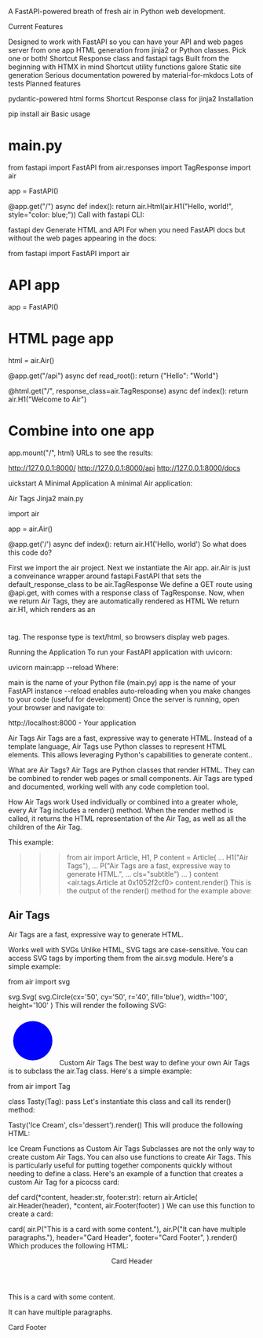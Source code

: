 A FastAPI-powered breath of fresh air in Python web development.

Current Features

Designed to work with FastAPI so you can have your API and web pages server from one app
HTML generation from jinja2 or Python classes. Pick one or both!
⁠Shortcut Response class and fastapi tags
Built from the beginning with ⁠HTMX in mind
⁠Shortcut utility functions galore
Static site generation
⁠Serious documentation powered by material-for-mkdocs
Lots of tests
Planned features

⁠pydantic-powered html forms
⁠Shortcut Response class for jinja2
Installation

pip install air
Basic usage

# main.py
from fastapi import FastAPI
from air.responses import TagResponse
import air

app = FastAPI()


@app.get("/")
async def index():
    return air.Html(air.H1("Hello, world!", style="color: blue;"))
Call with fastapi CLI:


fastapi dev
Generate HTML and API
For when you need FastAPI docs but without the web pages appearing in the docs:


from fastapi import FastAPI
import air

# API app
app = FastAPI()
# HTML page app
html = air.Air()

@app.get("/api")
async def read_root():
    return {"Hello": "World"}


@html.get("/", response_class=air.TagResponse)
async def index():
    return air.H1("Welcome to Air")

# Combine into one app
app.mount("/", html)
URLs to see the results:

http://127.0.0.1:8000/
http://127.0.0.1:8000/api
http://127.0.0.1:8000/docs



uickstart
A Minimal Application
A minimal Air application:


Air Tags
Jinja2
main.py

import air

app = air.Air()

@app.get('/')
async def index():
    return air.H1('Hello, world')
So what does this code do?

First we import the air project.
Next we instantiate the Air app. air.Air is just a conveinance wrapper around fastapi.FastAPI that sets the default_response_class to be air.TagResponse
We define a GET route using @api.get, with comes with a response class of TagResponse. Now, when we return Air Tags, they are automatically rendered as HTML
We return air.H1, which renders as an <h1></h1> tag. The response type is text/html, so browsers display web pages.

Running the Application
To run your FastAPI application with uvicorn:


uvicorn main:app --reload
Where:

main is the name of your Python file (main.py)
app is the name of your FastAPI instance
--reload enables auto-reloading when you make changes to your code (useful for development)
Once the server is running, open your browser and navigate to:

http://localhost:8000 - Your application


Air Tags
Air Tags are a fast, expressive way to generate HTML. Instead of a template language, Air Tags use Python classes to represent HTML elements. This allows leveraging Python's capabilities to generate content..

What are Air Tags?
Air Tags are Python classes that render HTML. They can be combined to render web pages or small components. Air Tags are typed and documented, working well with any code completion tool.

How Air Tags work
Used individually or combined into a greater whole, every Air Tag includes a render() method. When the render method is called, it returns the HTML representation of the Air Tag, as well as all the children of the Air Tag.

This example:


>>> from air import Article, H1, P
>>> content = Article(
...     H1("Air Tags"),
...     P("Air Tags are a fast, expressive way to generate HTML.",
...             cls="subtitle")
... )
>>> content
<air.tags.Article at 0x1052f2cf0>
>>> content.render()
This is the output of the render() method for the example above:


<article>
    <h1>Air Tags</h1>
    <p class="subtitle">Air Tags are a fast, expressive way to generate HTML.</p>
</article>
Works well with SVGs
Unlike HTML, SVG tags are case-sensitive. You can access SVG tags by importing them from the air.svg module. Here's a simple example:


from air import svg

svg.Svg(
    svg.Circle(cx='50', cy='50', r='40', fill='blue'),
    width='100',
    height='100'
)
This will render the following SVG:


<svg width="100" height="100">
  <circle cx="50" cy="50" r="40" fill="blue" />
</svg>
Custom Air Tags
The best way to define your own Air Tags is to subclass the air.Tag class. Here's a simple example:


from air import Tag

class Tasty(Tag):
    pass
Let's instantiate this class and call its render() method:


Tasty('Ice Cream', cls='dessert').render()
This will produce the following HTML:


<awesome class="desert">Ice Cream</awesome>
Functions as Custom Air Tags
Subclasses are not the only way to create custom Air Tags. You can also use functions to create Air Tags. This is particularly useful for putting together components quickly without needing to define a class. Here's an example of a function that creates a custom Air Tag for a picocss card:


def card(*content, header:str, footer:str):
    return air.Article(
        air.Header(header),
        *content,
        air.Footer(footer)
    )
We can use this function to create a card:


card(
    air.P("This is a card with some content."),
    air.P("It can have multiple paragraphs."),
    header="Card Header",
    footer="Card Footer",
).render()
Which produces the following HTML:


<article>
    <header>Card Header</header>
    <p>This is a card with some content.</p>
    <p>It can have multiple paragraphs.</p>
    <footer>Card Footer</footer>
</article>